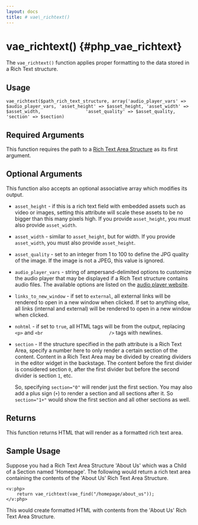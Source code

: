 ```yaml
---
layout: docs
title: # vae\_richtext()
---
```


# vae\_richtext() {#php_vae_richtext}

The `vae_richtext()` function applies proper formatting to the data
stored in a Rich Text structure.

## Usage

`vae_richtext($path_rich_text_structure, array('audio_player_vars' =>                 $audio_player_vars, 'asset_height' => $asset_height, 'asset_width' => $asset_width,                 'asset_quality' => $asset_quality, 'section' => $section)`

## Required Arguments

This function requires the path to a [Rich Text Area
Structure](#structure.richtext) as its first argument.

## Optional Arguments

This function also accepts an optional associative array which modifies
its output.

-   `asset_height` - if this is a rich text field with embedded assets
    such as video or images, setting this attribute will scale these
    assets to be no bigger than this many pixels high. If you provide
    `asset_height`, you must also provide `asset_width`.

-   `asset_width` - similar to `asset_height`, but for width. If you
    provide `asset_width`, you must also provide `asset_height`.

-   `asset_quality` - set to an integer from 1 to 100 to define the JPG
    quality of the image. If the image is not a JPEG, this value
    is ignored.

-   `audio_player_vars` - string of ampersand-delimited options to
    customize the audio player that may be displayed if a Rich Text
    structure contains audio files. The available options are listed on
    the [audio player
    website](http://www.macloo.com/examples/audio_player/options.html).

-   `links_to_new_window` - if set to `external`, all external links
    will be rendered to open in a new window when clicked. If set to
    anything else, all links (internal and external) will be rendered to
    open in a new window when clicked.

-   `nohtml` - if set to `true`, all HTML tags will be from the output,
    replacing `<p>` and `<br                         />` tags
    with newlines.

-   `section` - If the structure specified in the path attribute is a
    Rich Text Area, specify a number here to only render a certain
    section of the content. Content in a Rich Text Area may be divided
    by creating dividers in the editor widget in the backstage. The
    content before the first divider is considered section `0`, after
    the first divider but before the second divider is section `1`, etc.

    So, specifying `section="0"` will render just the first section. You
    may also add a plus sign (`+`) to render a section and all sections
    after it. So `section="1+"` would show the first section and all
    other sections as well.

## Returns

This function returns HTML that will render as a formatted rich text
area.

## Sample Usage

Suppose you had a Rich Text Area Structure 'About Us' which was a Child
of a Section named 'Homepage'. The following would return a rich text
area containing the contents of the 'About Us' Rich Text Area Structure.

    <v:php>
        return vae_richtext(vae_find("/homepage/about_us"));
    </v:php>

This would create formatted HTML with contents from the 'About Us' Rich
Text Area Structure.

